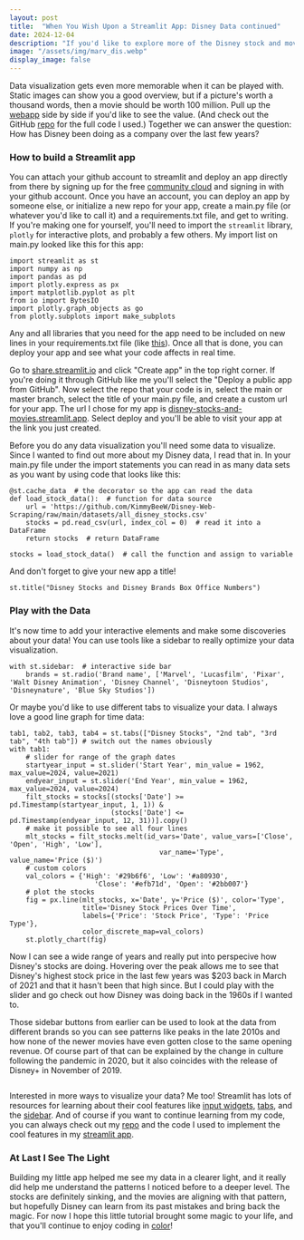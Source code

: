 ```yaml
---
layout: post
title:  "When You Wish Upon a Streamlit App: Disney Data continued"
date: 2024-12-04
description: "If you'd like to explore more of the Disney stock and movie data I scraped before, I've got just the app for you. Let's explore how interactive tools like Streamlit allow you to get a better picture for data visualization."
image: "/assets/img/marv_dis.webp"
display_image: false
---
```

<p class="intro"><span class="dropcap">D</span>ata visualization gets even more memorable when it can be played with. Static images can show you a good overview, but if a picture's worth a thousand words, then a movie should be worth 100 million. Pull up the <a href = 'https://disney-stocks-and-movies.streamlit.app/'>webapp</a> side by side if you'd like to see the value. (And check out the GitHub <a href = 'https://github.com/KimmyBeeW/streamlit-disney-datavis/'>repo</a> for the full code I used.) Together we can answer the question: How has Disney been doing as a company over the last few years?</p> 


### How to build a Streamlit app
You can attach your github account to streamlit and deploy an app directly from there by signing up for the free [community cloud](https://streamlit.io/cloud) and signing in with your github account. Once you have an account, you can deploy an app by someone else, or initialize a new repo for your app, create a main.py file (or whatever you'd like to call it) and a requirements.txt file, and get to writing. If you're making one for yourself, you'll need to import the ```streamlit``` library, ```plotly``` for interactive plots, and probably a few others. My import list on main.py looked like this for this app:

```
import streamlit as st
import numpy as np
import pandas as pd
import plotly.express as px
import matplotlib.pyplot as plt
from io import BytesIO
import plotly.graph_objects as go
from plotly.subplots import make_subplots
```
Any and all libraries that you need for the app need to be included on new lines in your requirements.txt file (like [this](https://github.com/KimmyBeeW/streamlit-disney-datavis/blob/main/requirements.txt)). Once all that is done, you can deploy your app and see what your code affects in real time.

Go to [share.streamlit.io](https://share.streamlit.io/) and click "Create app" in the top right corner. If you're doing it through GitHub like me you'll select the "Deploy a public app from GitHub". Now select the repo that your code is in, select the main or master branch, select the title of your main.py file, and create a custom url for your app. The url I chose for my app is [disney-stocks-and-movies.streamlit.app](https://disney-stocks-and-movies.streamlit.app/). Select deploy and you'll be able to visit your app at the link you just created.
<img src="{{site.url}}/{{site.baseurl}}/assets/img/streamlit-createapp.png" alt="" class="center"/>

Before you do any data visualization you'll need some data to visualize. Since I wanted to find out more about my Disney data, I read that in. In your main.py file under the import statements you can read in as many data sets as you want by using code that looks like this:
```
@st.cache_data  # the decorator so the app can read the data
def load_stock_data():  # function for data source
    url = 'https://github.com/KimmyBeeW/Disney-Web-Scraping/raw/main/datasets/all_disney_stocks.csv'
    stocks = pd.read_csv(url, index_col = 0)  # read it into a DataFrame
    return stocks  # return DataFrame

stocks = load_stock_data()  # call the function and assign to variable
```

And don't forget to give your new app a title!
```
st.title("Disney Stocks and Disney Brands Box Office Numbers")
```


### Play with the Data
It's now time to add your interactive elements and make some discoveries about your data! You can use tools like a sidebar to really optimize your data visualization.
```
with st.sidebar:  # interactive side bar
    brands = st.radio('Brand name', ['Marvel', 'Lucasfilm', 'Pixar', 'Walt Disney Animation', 'Disney Channel', 'Disneytoon Studios', 'Disneynature', 'Blue Sky Studios'])

```

Or maybe you'd like to use different tabs to visualize your data. I always love a good line graph for time data:
```
tab1, tab2, tab3, tab4 = st.tabs(["Disney Stocks", "2nd tab", "3rd tab", "4th tab"]) # switch out the names obviously
with tab1:
    # slider for range of the graph dates
    startyear_input = st.slider('Start Year', min_value = 1962, max_value=2024, value=2021)
    endyear_input = st.slider('End Year', min_value = 1962, max_value=2024, value=2024)
    filt_stocks = stocks[(stocks['Date'] >= pd.Timestamp(startyear_input, 1, 1)) & 
                         (stocks['Date'] <= pd.Timestamp(endyear_input, 12, 31))].copy()
    # make it possible to see all four lines
    mlt_stocks = filt_stocks.melt(id_vars='Date', value_vars=['Close', 'Open', 'High', 'Low'], 
                                     var_name='Type', value_name='Price ($)')
    # custom colors
    val_colors = {'High': '#29b6f6', 'Low': '#a80930',
                     'Close': '#efb71d', 'Open': '#2bb007'}
    # plot the stocks
    fig = px.line(mlt_stocks, x='Date', y='Price ($)', color='Type',
                  title='Disney Stock Prices Over Time',
                  labels={'Price': 'Stock Price', 'Type': 'Price Type'},
                  color_discrete_map=val_colors)
    st.plotly_chart(fig)
```
Now I can see a wide range of years and really put into perspecive how Disney's stocks are doing. Hovering over the peak allows me to see that Disney's highest stock price in the last few years was $203 back in March of 2021 and that it hasn't been that high since. But I could play with the slider and go check out how Disney was doing back in the 1960s if I wanted to.
<img src="{{site.url}}/{{site.baseurl}}/assets/img/stmlt-linegraph.png" alt="" class="center"/>

Those sidebar buttons from earlier can be used to look at the data from different brands so you can see patterns like peaks in the late 2010s and how none of the newer movies have even gotten close to the same opening revenue. Of course part of that can be explained by the change in culture following the pandemic in 2020, but it also coincides with the release of Disney+ in November of 2019.
<img src="{{site.url}}/{{site.baseurl}}/assets/img/stmlt-marvel-scatter.png" alt="" class="center"/>

<img src="{{site.url}}/{{site.baseurl}}/assets/img/stmlt-lucasfilm-scatter.png" alt="" class="center"/>

Interested in more ways to visualize your data? Me too! Streamlit has lots of resources for learning about their cool features like [input widgets](https://docs.streamlit.io/develop/api-reference/widgets), [tabs](https://docs.streamlit.io/develop/api-reference/layout/st.tabs), and the [sidebar](https://docs.streamlit.io/develop/api-reference/layout/st.sidebar). And of course if you want to continue learning from my code, you can always check out my [repo](https://github.com/KimmyBeeW/streamlit-disney-datavis) and the code I used to implement the cool features in my [streamlit app](https://disney-stocks-and-movies.streamlit.app/).

### At Last I See The Light
Building my little app helped me see my data in a clearer light, and it really did help me understand the patterns I noticed before to a deeper level. The stocks are definitely sinking, and the movies are aligning with that pattern, but hopefully Disney can learn from its past mistakes and bring back the magic. For now I hope this little tutorial brought some magic to your life, and that you'll continue to enjoy coding in [color](https://htmlcolorcodes.com/color-picker/)!


